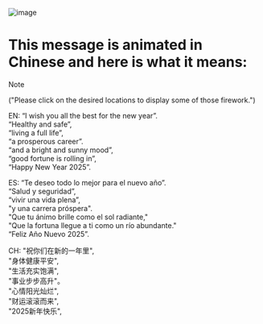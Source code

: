 ![image](https://alexxlj.github.io/2025new_year/祝大家新的一年里.jpg)
# This message is animated in Chinese and here is what it means:
>[!NOTE]
>("Please click on the desired locations to display some of those firework.")

EN:        “I wish you all the best for the new year”.  
				“Healthy and safe”,  
        “living a full life”,  
        “a prosperous career”.  
        “and a bright and sunny mood”,  
        “good fortune is rolling in”,  
        “Happy New Year 2025”.  

ES:       “Te deseo todo lo mejor para el nuevo año”.  
        “Salud y seguridad”,  
        “vivir una vida plena”,  
        "y una carrera próspera".  
        "Que tu ánimo brille como el sol radiante,"  
        "Que la fortuna llegue a ti como un río abundante."  
        “Feliz Año Nuevo 2025”.  

CH:        "祝你们在新的一年里",  
        "身体健康平安",  
        "生活充实饱满",  
        "事业步步高升"。  
        "心情阳光灿烂",  
        "财运滚滚而来",  
        "2025新年快乐",  
